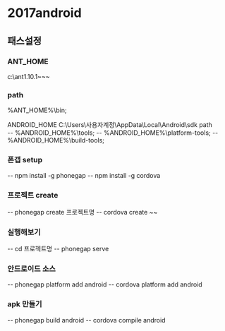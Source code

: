 # 2017android

## 패스설정

### ANT_HOME  
c:\ant1.10.1~~~

### path      
%ANT_HOME%\bin;

ANDROID_HOME C:\Users\사용자계정\AppData\Local\Android\sdk
path      
-- %ANDROID_HOME%\tools;
-- %ANDROID_HOME%\platform-tools;
-- %ANDROID_HOME%\build-tools;

### 폰갭 setup
-- npm install -g phonegap
-- npm install -g cordova

### 프로젝트 create
-- phonegap create 프로젝트명
-- cordova create ~~

### 실행해보기
-- cd 프로젝트명
-- phonegap serve

### 안드로이드 소스
-- phonegap platform add android
-- cordova platform add android

### apk 만들기
-- phonegap build android
-- cordova compile android
